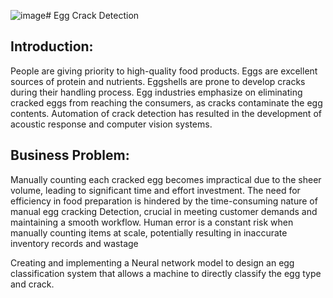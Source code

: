 ![image](https://github.com/bogathimadhureddy/Egg_crack_detection/assets/118733598/1209e2ee-ac7e-46d9-a1ad-bfa2d85b5e3c)# Egg Crack Detection

## Introduction:
People are giving priority to high-quality food products. Eggs are excellent sources of protein and nutrients.
Eggshells are prone to develop cracks during their handling process.
Egg industries emphasize on eliminating cracked eggs from reaching the consumers, as cracks contaminate the egg contents.
Automation of crack detection has resulted in the development of acoustic response and computer vision systems.

## Business Problem:
Manually counting each cracked egg becomes impractical due to the sheer volume, leading to significant time and effort investment. 
The need for efficiency in food preparation is hindered by the time-consuming nature of manual egg cracking Detection, crucial in meeting customer demands and maintaining a smooth workflow. 
Human error is a constant risk when manually counting items at scale, potentially resulting in inaccurate inventory records and wastage


Creating and implementing a Neural network model to design an egg classification system that  allows a machine to directly classify the egg type and crack.
